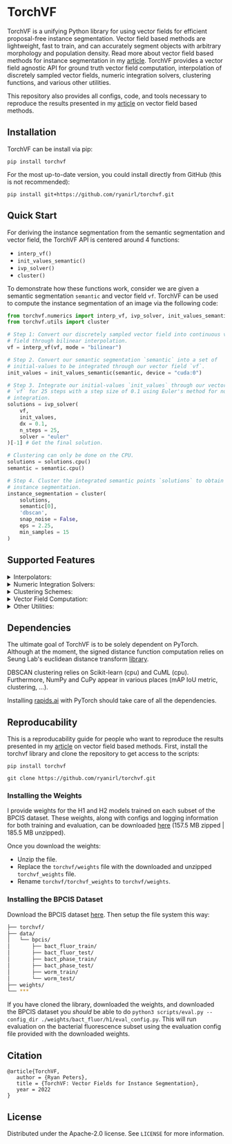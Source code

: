 # TorchVF

TorchVF is a unifying Python library for using vector fields for efficient
proposal-free instance segmentation. Vector field based methods are
lightweight, fast to train, and can accurately segment objects with arbitrary
morphology and population density. Read more about vector field based methods
for instance segmentation in my 
[article](https://github.com/ryanirl/torchvf/blob/main/article/first_draft.pdf).
TorchVF provides a vector field agnostic API for ground truth vector field
computation, interpolation of discretely sampled vector fields, numeric
integration solvers, clustering functions, and various other utilities. 

This repository also provides all configs, code, and tools necessary to
reproduce the results presented in my
[article](https://github.com/ryanirl/torchvf/blob/main/article/first_draft.pdf)
on vector field based methods.

## Installation 

TorchVF can be install via pip:

```
pip install torchvf
```

For the most up-to-date version, you could install directly from GitHub (this
is not recommended):

```
pip install git+https://github.com/ryanirl/torchvf.git
```

## Quick Start

For deriving the instance segmentation from the semantic segmentation and
vector field, the TorchVF API is centered around 4 functions:
 - `interp_vf()`
 - `init_values_semantic()`
 - `ivp_solver()`
 - `cluster()`

To demonstrate how these functions work, consider we are given a semantic
segmentation `semantic` and vector field `vf`. TorchVF can be used to compute
the instance segmentation of an image via the following code: 

```Python
from torchvf.numerics import interp_vf, ivp_solver, init_values_semantic
from torchvf.utils import cluster

# Step 1: Convert our discretely sampled vector field into continuous vector
# field through bilinear interpolation. 
vf = interp_vf(vf, mode = "bilinear")

# Step 2. Convert our semantic segmentation `semantic` into a set of
# initial-values to be integrated through our vector field `vf`.
init_values = init_values_semantic(semantic, device = "cuda:0")

# Step 3. Integrate our initial-values `init_values` through our vector field
# `vf` for 25 steps with a step size of 0.1 using Euler's method for numeric 
# integration. 
solutions = ivp_solver(
    vf, 
    init_values, 
    dx = 0.1,
    n_steps = 25,
    solver = "euler"
)[-1] # Get the final solution. 

# Clustering can only be done on the CPU. 
solutions = solutions.cpu()
semantic = semantic.cpu()

# Step 4. Cluster the integrated semantic points `solutions` to obtain the
# instance segmentation. 
instance_segmentation = cluster(
    solutions, 
    semantic[0],
    'dbscan',
    snap_noise = False,
    eps = 2.25,
    min_samples = 15
)

```

## Supported Features

<details>
   <summary>Interpolators:</summary>

</br>

| Interpolator             | Implemented          |
| ------------------------ | -------------------- |
| Nearest Neighbor         | :white_check_mark:   |
| Nearest Neighbor Batched | :white_large_square: |
| Bilinear                 | :white_check_mark:   |
| Bilinear Batched         | :white_check_mark:   |

</details>

<details>
   <summary>Numeric Integration Solvers:</summary>

</br>

| Interpolator            | Implemented          |
| ----------------------- | -------------------- |
| Euler's Method          | :white_check_mark:   |
| Midpoint Method         | :white_check_mark:   |
| Runge Kutta (4th Order) | :white_check_mark:   |
| Adaptive Dormand Prince | :white_large_square: |

</details>

<details>
   <summary>Clustering Schemes:</summary>

</br>

| Interpolator            | Implemented          |
| ----------------------- | -------------------- |
| DBSCAN (Scikit-learn)   | :white_check_mark:   |
| DBSCAN (CuML)           | :white_check_mark:   |
| DBCSCAN (PyTorch)       | :white_large_square: |
| HDBSCAN (Scikit-learn)  | :white_check_mark:   |
| HDBSCAN (CuML)          | :white_check_mark:   |
| ...?                    | :white_large_square: | 

</details>

<details>
   <summary>Vector Field Computation:</summary>

</br>

| Interpolator           | Implemented          |
| ---------------------- | -------------------- |
| Truncated SDF + Kernel | :white_check_mark:   |
| Affinity Derived       | :white_check_mark:   |
| Omnipose               | :white_large_square: |
| Centroid Based         | :white_large_square: | 

</details>

<details>
   <summary>Other Utilities:</summary>

</br>

 - Tiler wrapper for models. 
 - Semantic -> euclidean conversion.
 - The IVP vector field loss function. 
 - Tversky and Dice semantic loss functions. 
 - Training and evalution scripts. 
 - Various pretrained models on the BPCIS dataset.  
 - Modeling for the presented H1 and H2 models. 
 - mAP IoU, F1, IoU metrics. 

</details>

## Dependencies

The ultimate goal of TorchVF is to be solely dependent on PyTorch. Although at
the moment, the signed distance function computation relies on Seung Lab's
euclidean distance transform [library](https://github.com/seung-lab/euclidean-distance-transform-3d).

DBSCAN clustering relies on Scikit-learn (cpu) and CuML (cpu).  
Furthermore, NumPy and CuPy appear in various places (mAP IoU metric, clustering, ...).

Installing [rapids.ai](https://rapids.ai) with PyTorch should take care of all the dependencies.

## Reproducability

This is a reproducability guide for people who want to reproduce the results
presented in my [article](https://github.com/ryanirl/torchvf/blob/main/article/first_draft.pdf)
on vector field based methods. First, install the torchvf library and clone the
repository to get access to the scripts:

```
pip install torchvf 

git clone https://github.com/ryanirl/torchvf.git
```

### Installing the Weights

I provide weights for the H1 and H2 models trained on each subset of the BPCIS dataset. These weights,
along with configs and logging information for both training and evaluation, can be downloaded 
[here](https://drive.google.com/drive/folders/14fvNNZkr4ewuy0-Q2mwjCX-fbMVS7X90?usp=sharing)
(157.5 MB zipped | 185.5 MB unzipped). 

Once you download the weights:
 - Unzip the file.
 - Replace the `torchvf/weights` file with the downloaded and unzipped `torchvf_weights` file. 
 - Rename `torchvf/torchvf_weights` to `torchvf/weights`.

### Installing the BPCIS Dataset

Download the BPCIS dataset [here](http://www.cellpose.org/dataset_omnipose).
Then setup the file system this way:

```bash
├── torchvf/
├── data/
│   └── bpcis/
│       ├── bact_fluor_train/
│       ├── bact_fluor_test/
│       ├── bact_phase_train/
│       ├── bact_phase_test/
│       ├── worm_train/
│       └── worm_test/
├── weights/
└── ***
```

If you have cloned the library, downloaded the weights, and downloaded the
BPCIS dataset you *should* be able to do 
`python3 scripts/eval.py --config_dir ./weights/bact_fluor/h1/eval_config.py`.
This will run evaluation on the bacterial fluorescence subset using the evaluation 
config file provided with the downloaded weights. 


## Citation

```
@article{TorchVF,
   author = {Ryan Peters},
   title = {TorchVF: Vector Fields for Instance Segmentation},
   year = 2022
}
```

## License

Distributed under the Apache-2.0 license. See `LICENSE` for more information.





